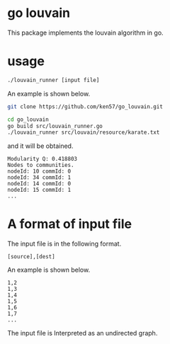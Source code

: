 # go louvain

This package implements the louvain algorithm in go.

# usage

```bash
./louvain_runner [input file]
```

An example is shown below.
```bash
git clone https://github.com/ken57/go_louvain.git

cd go_louvain
go build src/louvain_runner.go
./louvain_runner src/louvain/resource/karate.txt
```

and it will be obtained.
```
Modularity Q: 0.418803
Nodes to communities.
nodeId: 10 commId: 0
nodeId: 34 commId: 1
nodeId: 14 commId: 0
nodeId: 15 commId: 1
...
```

# A format of input file

The input file is in the following format.
```
[source],[dest]
```
An example is shown below.
```
1,2
1,3
1,4
1,5
1,6
1,7
...
```

The input file is Interpreted as an undirected graph.
